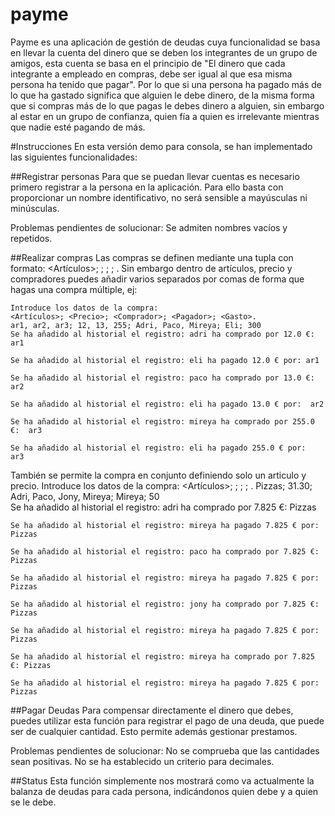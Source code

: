 # payme
Payme es una aplicación de gestión de deudas cuya funcionalidad se basa en llevar la cuenta del dinero que se deben los integrantes de un grupo de amigos, esta cuenta se basa en el principio de "El dinero que cada integrante a empleado en compras, debe ser igual al que esa misma persona ha tenido que pagar". Por lo que si una persona ha pagado más de lo que ha gastado significa que alguien le debe dinero, de la misma forma que si compras más de lo que pagas le debes dinero a alguien, sin embargo al estar en un grupo de confianza, quien fía a quien es irrelevante mientras que nadie esté pagando de más.

#Instrucciones
En esta versión demo para consola, se han implementado las siguientes funcionalidades:

##Registrar personas
Para que se puedan llevar cuentas es necesario primero registrar a la persona en la aplicación. Para ello basta con proporcionar un nombre identificativo, no será sensible a mayúsculas ni minúsculas.

Problemas pendientes de solucionar: Se admiten nombres vacíos y repetidos.

##Realizar compras
Las compras se definen mediante una tupla con formato: <Artículos>; <Precio>; <Comprador>; <Pagador>; <Gasto>.
Sin embargo dentro de artículos, precio y compradores puedes añadir varios separados por comas de forma que hagas una compra múltiple, ej:

	Introduce los datos de la compra:
	<Artículos>; <Precio>; <Comprador>; <Pagador>; <Gasto>.
	ar1, ar2, ar3; 12, 13, 255; Adri, Paco, Mireya; Eli; 300
	Se ha añadido al historial el registro: adri ha comprado por 12.0 €: ar1

	Se ha añadido al historial el registro: eli ha pagado 12.0 € por: ar1

	Se ha añadido al historial el registro: paco ha comprado por 13.0 €:  ar2

	Se ha añadido al historial el registro: eli ha pagado 13.0 € por:  ar2

	Se ha añadido al historial el registro: mireya ha comprado por 255.0 €:  ar3

	Se ha añadido al historial el registro: eli ha pagado 255.0 € por:  ar3

También se permite la compra en conjunto definiendo solo un articulo y precio.
	Introduce los datos de la compra:
	<Artículos>; <Precio>; <Comprador>; <Pagador>; <Gasto>.
	Pizzas; 31.30; Adri, Paco, Jony, Mireya; Mireya; 50           
	Se ha añadido al historial el registro: adri ha comprado por 7.825 €: Pizzas

	Se ha añadido al historial el registro: mireya ha pagado 7.825 € por: Pizzas

	Se ha añadido al historial el registro: paco ha comprado por 7.825 €: Pizzas

	Se ha añadido al historial el registro: mireya ha pagado 7.825 € por: Pizzas

	Se ha añadido al historial el registro: jony ha comprado por 7.825 €: Pizzas

	Se ha añadido al historial el registro: mireya ha pagado 7.825 € por: Pizzas

	Se ha añadido al historial el registro: mireya ha comprado por 7.825 €: Pizzas

	Se ha añadido al historial el registro: mireya ha pagado 7.825 € por: Pizzas

##Pagar Deudas
Para compensar directamente el dinero que debes, puedes utilizar esta función para registrar el pago de una deuda, que puede ser de cualquier cantidad. Esto permite además gestionar prestamos.

Problemas pendientes de solucionar: No se comprueba que las cantidades sean positivas. No se ha establecido un criterio para decimales.

##Status
Esta función simplemente nos mostrará como va actualmente la balanza de deudas para cada persona, indicándonos quien debe y a quien se le debe.